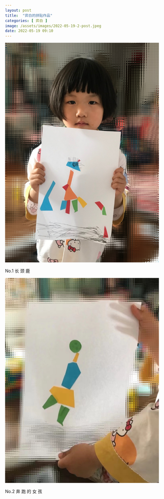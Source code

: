 ```yaml
---
layout: post
title:  "弈白的拼贴作品"
categories: [ 弈白 ]
image: /assets/images/2022-05-19-2-post.jpeg
date: 2022-05-19 09:10
---
```


<div class="img">
   <img src="/assets/images/2022-05-19-1.jpeg">
   <p>No.1 长 颈 鹿</p>
</div>

<div class="img">
   <img src="/assets/images/2022-05-19-2.jpeg">
   <p>No.2 奔 跑 的 女 孩</p>
</div>

